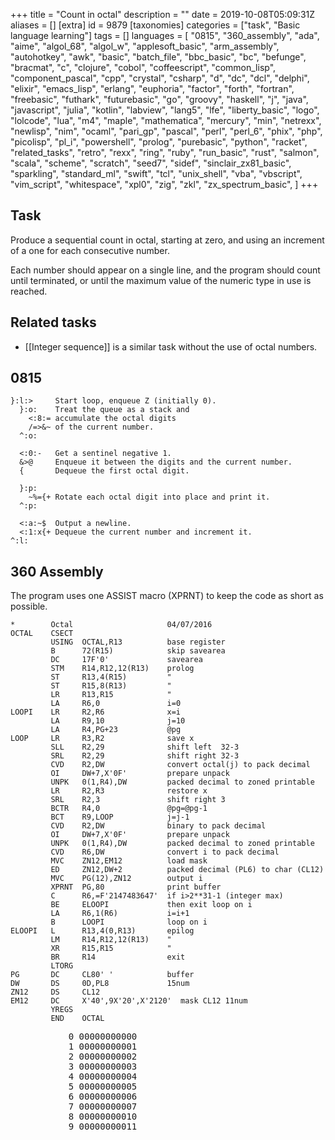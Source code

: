 +++
title = "Count in octal"
description = ""
date = 2019-10-08T05:09:31Z
aliases = []
[extra]
id = 9879
[taxonomies]
categories = ["task", "Basic language learning"]
tags = []
languages = [
  "0815",
  "360_assembly",
  "ada",
  "aime",
  "algol_68",
  "algol_w",
  "applesoft_basic",
  "arm_assembly",
  "autohotkey",
  "awk",
  "basic",
  "batch_file",
  "bbc_basic",
  "bc",
  "befunge",
  "bracmat",
  "c",
  "clojure",
  "cobol",
  "coffeescript",
  "common_lisp",
  "component_pascal",
  "cpp",
  "crystal",
  "csharp",
  "d",
  "dc",
  "dcl",
  "delphi",
  "elixir",
  "emacs_lisp",
  "erlang",
  "euphoria",
  "factor",
  "forth",
  "fortran",
  "freebasic",
  "futhark",
  "futurebasic",
  "go",
  "groovy",
  "haskell",
  "j",
  "java",
  "javascript",
  "julia",
  "kotlin",
  "labview",
  "lang5",
  "lfe",
  "liberty_basic",
  "logo",
  "lolcode",
  "lua",
  "m4",
  "maple",
  "mathematica",
  "mercury",
  "min",
  "netrexx",
  "newlisp",
  "nim",
  "ocaml",
  "pari_gp",
  "pascal",
  "perl",
  "perl_6",
  "phix",
  "php",
  "picolisp",
  "pl_i",
  "powershell",
  "prolog",
  "purebasic",
  "python",
  "racket",
  "related_tasks",
  "retro",
  "rexx",
  "ring",
  "ruby",
  "run_basic",
  "rust",
  "salmon",
  "scala",
  "scheme",
  "scratch",
  "seed7",
  "sidef",
  "sinclair_zx81_basic",
  "sparkling",
  "standard_ml",
  "swift",
  "tcl",
  "unix_shell",
  "vba",
  "vbscript",
  "vim_script",
  "whitespace",
  "xpl0",
  "zig",
  "zkl",
  "zx_spectrum_basic",
]
+++

## Task

Produce a sequential count in octal,   starting at zero,   and using an increment of a one for each consecutive number.

Each number should appear on a single line,   and the program should count until terminated,   or until the maximum value of the numeric type in use is reached.


## Related tasks

*   [[Integer sequence]]   is a similar task without the use of octal numbers.





## 0815


```0815
}:l:>     Start loop, enqueue Z (initially 0).
  }:o:    Treat the queue as a stack and
    <:8:= accumulate the octal digits
    /=>&~ of the current number.
  ^:o:

  <:0:-   Get a sentinel negative 1.
  &>@     Enqueue it between the digits and the current number.
  {       Dequeue the first octal digit.

  }:p:
    ~%={+ Rotate each octal digit into place and print it.
  ^:p:

  <:a:~$  Output a newline.
  <:1:x{+ Dequeue the current number and increment it.
^:l:
```



## 360 Assembly

The program uses one ASSIST macro (XPRNT) to keep the code as short as possible.

```360asm
*        Octal                     04/07/2016
OCTAL    CSECT
         USING  OCTAL,R13          base register
         B      72(R15)            skip savearea
         DC     17F'0'             savearea
         STM    R14,R12,12(R13)    prolog
         ST     R13,4(R15)         "
         ST     R15,8(R13)         "
         LR     R13,R15            "
         LA     R6,0               i=0
LOOPI    LR     R2,R6              x=i
         LA     R9,10              j=10
         LA     R4,PG+23           @pg
LOOP     LR     R3,R2              save x
         SLL    R2,29              shift left  32-3
         SRL    R2,29              shift right 32-3
         CVD    R2,DW              convert octal(j) to pack decimal
         OI     DW+7,X'0F'         prepare unpack
         UNPK   0(1,R4),DW         packed decimal to zoned printable
         LR     R2,R3              restore x
         SRL    R2,3               shift right 3
         BCTR   R4,0               @pg=@pg-1
         BCT    R9,LOOP            j=j-1
         CVD    R2,DW              binary to pack decimal
         OI     DW+7,X'0F'         prepare unpack
         UNPK   0(1,R4),DW         packed decimal to zoned printable
         CVD    R6,DW              convert i to pack decimal
         MVC    ZN12,EM12          load mask
         ED     ZN12,DW+2          packed decimal (PL6) to char (CL12)
         MVC    PG(12),ZN12        output i
         XPRNT  PG,80              print buffer
         C      R6,=F'2147483647'  if i>2**31-1 (integer max)
         BE     ELOOPI             then exit loop on i
         LA     R6,1(R6)           i=i+1
         B      LOOPI              loop on i
ELOOPI   L      R13,4(0,R13)       epilog
         LM     R14,R12,12(R13)    "
         XR     R15,R15            "
         BR     R14                exit
         LTORG
PG       DC     CL80' '            buffer
DW       DS     0D,PL8             15num
ZN12     DS     CL12
EM12     DC     X'40',9X'20',X'2120'  mask CL12 11num
         YREGS
         END    OCTAL
```

<pre style="height:20ex">
           0 00000000000
           1 00000000001
           2 00000000002
           3 00000000003
           4 00000000004
           5 00000000005
           6 00000000006
           7 00000000007
           8 00000000010
           9 00000000011
          10 00000000012
          10 00000000012
          11 00000000013
...
  2147483640 17777777770
  2147483641 17777777771
  2147483642 17777777772
  2147483643 17777777773
  2147483644 17777777774
  2147483645 17777777775
  2147483646 17777777776
  2147483647 17777777777

```



## Ada


```Ada
with Ada.Text_IO;

procedure Octal is
   package IIO is new Ada.Text_IO.Integer_IO(Integer);
begin
   for I in 0 .. Integer'Last loop
      IIO.Put(I, Base => 8);
      Ada.Text_IO.New_Line;
   end loop;
end Octal;
```

First few lines of Output:

```txt
       8#0#
       8#1#
       8#2#
       8#3#
       8#4#
       8#5#
       8#6#
       8#7#
      8#10#
      8#11#
      8#12#
      8#13#
      8#14#
      8#15#
      8#16#
      8#17#
      8#20#
```



## Aime


```aime
integer o;

o = 0;
do {
    o_xinteger(8, o);
    o_byte('\n');
    o += 1;
} while (0 < o);
```



## ALGOL 68

```algol68
#!/usr/local/bin/a68g --script #

INT oct width = (bits width-1) OVER 3 + 1;
main:
(
  FOR i TO 17 # max int # DO
    printf(($"8r"8r n(oct width)dl$, BIN i))
  OD
)
```

Output:

```txt

8r00000000001
8r00000000002
8r00000000003
8r00000000004
8r00000000005
8r00000000006
8r00000000007
8r00000000010
8r00000000011
8r00000000012
8r00000000013
8r00000000014
8r00000000015
8r00000000016
8r00000000017
8r00000000020
8r00000000021

```



## ALGOL W

Algol W has built-in hexadecimal and decimal output, this implements octal output.

```algolw
begin
    string(12) r;
    string(8)  octDigits;
    integer    number;
    octDigits := "01234567";
    number    := -1;
    while number < MAXINTEGER do begin
        integer    v, cPos;
        number := number + 1;
        v      := number;
        % build a string of octal digits in r, representing number %
        % Algol W uses 32 bit integers, so r should be big enough  %
        % the most significant digit is on the right               %
        cPos   := 0;
        while begin
            r( cPos // 1 ) := octDigits( v rem 8 // 1 );
            v :=  v div 8;
            ( v > 0 )
        end do begin
            cPos := cPos + 1
        end while_v_gt_0;
        % show most significant digit on a newline %
        write( r( cPos // 1 ) );
        % continue the line with the remaining digits (if any) %
        for c := cPos - 1 step -1 until 0 do writeon( r( c // 1 ) )
    end while_r_lt_MAXINTEGER
end.
```

```txt

0
1
2
3
4
5
6
7
10
11
12
...

```



## ARM Assembly

```ARM Assembly

/* ARM assembly Raspberry PI  */
/*  program countoctal.s   */

/************************************/
/* Constantes                       */
/************************************/
.equ STDOUT, 1     @ Linux output console
.equ EXIT,   1     @ Linux syscall
.equ WRITE,  4     @ Linux syscall

/*********************************/
/* Initialized data              */
/*********************************/
.data
sMessResult:        .ascii "Count : "
sMessValeur:        .fill 11, 1, ' '            @ size => 11
szCarriageReturn:   .asciz "\n"


/*********************************/
/* UnInitialized data            */
/*********************************/
.bss
/*********************************/
/*  code section                 */
/*********************************/
.text
.global main
main:                                             @ entry of program
    mov r4,#0                                     @ loop indice
1:                                                @ begin loop
    mov r0,r4
    ldr r1,iAdrsMessValeur
    bl conversion8                                @ call conversion octal
    ldr r0,iAdrsMessResult
    bl affichageMess                              @ display message
    add r4,#1
    cmp r4,#64
    ble 1b


100:                                              @ standard end of the program
    mov r0, #0                                    @ return code
    mov r7, #EXIT                                 @ request to exit program
    svc #0                                        @ perform the system call

iAdrsMessValeur:          .int sMessValeur
iAdrszCarriageReturn:     .int szCarriageReturn
iAdrsMessResult:          .int sMessResult

/******************************************************************/
/*     display text with size calculation                         */
/******************************************************************/
/* r0 contains the address of the message */
affichageMess:
    push {r0,r1,r2,r7,lr}                          @ save  registres
    mov r2,#0                                      @ counter length
1:                                                 @ loop length calculation
    ldrb r1,[r0,r2]                                @ read octet start position + index
    cmp r1,#0                                      @ if 0 its over
    addne r2,r2,#1                                 @ else add 1 in the length
    bne 1b                                         @ and loop
                                                   @ so here r2 contains the length of the message
    mov r1,r0                                      @ address message in r1
    mov r0,#STDOUT                                 @ code to write to the standard output Linux
    mov r7, #WRITE                                 @ code call system "write"
    svc #0                                         @ call systeme
    pop {r0,r1,r2,r7,lr}                           @ restaur des  2 registres */
    bx lr                                          @ return
/******************************************************************/
/*     Converting a register to octal                             */
/******************************************************************/
/* r0 contains value and r1 address area   */
/* r0 return size of result (no zero final in area) */
/* area size => 11 bytes          */
.equ LGZONECAL,   10
conversion8:
    push {r1-r4,lr}                                 @ save registers
    mov r3,r1
    mov r2,#LGZONECAL

1:                                                  @ start loop
    mov r1,r0
    lsr r0,#3                                       @ / by 8
    sub r1,r0,lsl #3                                @ compute remainder r1 - (r0 * 8)
    add r1,#48                                      @ digit
    strb r1,[r3,r2]                                 @ store digit on area
    cmp r0,#0                                       @ stop if quotient = 0
    subne r2,#1                                     @ else previous position
    bne 1b                                          @ and loop
                                                    @ and move digit from left of area
    mov r4,#0
2:
    ldrb r1,[r3,r2]
    strb r1,[r3,r4]
    add r2,#1
    add r4,#1
    cmp r2,#LGZONECAL
    ble 2b
                                                      @ and move spaces in end on area
    mov r0,r4                                         @ result length
    mov r1,#' '                                       @ space
3:
    strb r1,[r3,r4]                                   @ store space in area
    add r4,#1                                         @ next position
    cmp r4,#LGZONECAL
    ble 3b                                            @ loop if r4 <= area size

100:
    pop {r1-r4,lr}                                    @ restaur registres
    bx lr                                             @return


```


## AutoHotkey


```AHK
DllCall("AllocConsole")
Octal(int){
	While int
		out := Mod(int, 8) . out, int := int//8
	return out
}
Loop
{
	FileAppend, % Octal(A_Index) "`n", CONOUT$
	Sleep 200
}
```


## AWK

The awk extraction and reporting language uses the underlying C library to provide support for the printf command. This enables us to use that function to output the counter value as octal:


```awk
BEGIN {
  for (l = 0; l <= 2147483647; l++) {
    printf("%o\n", l);
  }
}
```



## BASIC


Some BASICs provide a built-in function to convert a number to octal, typically called <code>OCT$</code>.

```qbasic
DIM n AS LONG
FOR n = 0 TO &h7FFFFFFF
    PRINT OCT$(n)
NEXT
```


However, many do not. For those BASICs, we need to write our own function.

```qbasic
WHILE ("" = INKEY$)
    PRINT Octal$(n)
    n = n + 1
WEND
END
FUNCTION Octal$(what)
    outp$ = ""
    w = what
    WHILE ABS(w) > 0
        o = w AND 7
        w = INT(w / 8)
        outp$ = STR$(o) + outp$
    WEND
    Octal$ = outp$
END FUNCTION
```


See also: [[#BBC BASIC|BBC BASIC]], [[#Liberty BASIC|Liberty BASIC]], [[#PureBasic|PureBasic]], [[#Run BASIC|Run BASIC]]

=
## Applesoft BASIC
=

```ApplesoftBasic
10 N$ = "0"

100 O$ = N$
110 PRINT O$
120 N$ = ""
130 C = 1
140 FOR I = LEN(O$) TO 1 STEP -1
150     N = VAL(MID$(O$, I, 1)) + C
160     C = N >= 8
170     N$ = STR$(N - C * 8) + N$
180 NEXT I
190 IF C THEN N$ = "1" + N$
200 GOTO 100
```


=
## Sinclair ZX81 BASIC
=
The octal number is stored and manipulated as a string, meaning that even with only 1k of RAM the program shouldn't stop until the number gets to a couple of hundred digits long. I have <i>not</i> left it running long enough to find out exactly when it does run out of memory. The <code>SCROLL</code> statement is necessary: the ZX81 halts when the screen is full unless it is positively told to scroll instead.

```basic
 10 LET N$="0"
 20 SCROLL
 30 PRINT N$
 40 LET L=LEN N$
 50 LET N=VAL N$(L)+1
 60 IF N=8 THEN GOTO 90
 70 LET N$(L)=STR$ N
 80 GOTO 20
 90 LET N$(L)="0"
100 IF L=1 THEN GOTO 130
110 LET L=L-1
120 GOTO 50
130 LET N$="1"+N$
140 GOTO 20
```



## Batch File


```dos

@echo off
:: {CTRL + C} to exit the batch file

:: Send incrementing decimal values to the :to_Oct function
set loop=0
:loop1
call:to_Oct %loop%
set /a loop+=1
goto loop1

:: Convert the decimal values parsed [%1] to octal and output them on a new line
:to_Oct
set todivide=%1
set "fulloct="

:loop2
set tomod=%todivide%
set /a appendmod=%tomod% %% 8
set fulloct=%appendmod%%fulloct%
if %todivide% lss 8 (
  echo %fulloct%
  exit /b
)
set /a todivide/=8
goto loop2

```

```txt

0
1
2
3
4
5
6
7
10
...

```



## BBC BASIC

Terminate by pressing ESCape.

```bbcbasic
      N% = 0
      REPEAT
        PRINT FN_tobase(N%, 8, 0)
        N% += 1
      UNTIL FALSE
      END

      REM Convert N% to string in base B% with minimum M% digits:
      DEF FN_tobase(N%, B%, M%)
      LOCAL D%, A$
      REPEAT
        D% = N% MOD B%
        N% DIV= B%
        IF D%<0 D% += B% : N% -= 1
        A$ = CHR$(48 + D% - 7*(D%>9)) + A$
        M% -= 1
      UNTIL (N%=FALSE OR N%=TRUE) AND M%<=0
      =A$

```



## bc


```bc
obase = 8			/* Output base is octal. */
for (num = 0; 1; num++) num	/* Loop forever, printing counter. */
```


The loop never stops at a maximum value, because bc uses [[arbitrary-precision integers (included)|arbitrary-precision integers]].


## Befunge

This is almost identical to the [[Binary digits#Befunge|Binary digits]] sample, except for the change of base and the source coming from a loop rather than a single input.

```befunge
:0\55+\:8%68>*#<+#8\#68#%/#8:_$>:#,_$1+:0`!#@_
```



## Bracmat

Stops when the user presses Ctrl-C or when the stack overflows. The solution is not elegant, and so is octal counting.

```bracmat

  ( oct
  =
    .     !arg:<8
        & (!arg:~<0|ERROR)
      | str$(oct$(div$(!arg.8)) mod$(!arg.8))
  )
& -1:?n
& whl'(1+!n:?n&out$(!n oct$!n));

```


=={{header|Brainfuck}}==


```bf
+[            Start with n=1 to kick off the loop
[>>++++++++<< Set up {n 0 8} for divmod magic
[->+>-        Then
[>+>>]>       do
[+[-<+>]>+>>] the
<<<<<<]       magic
>>>+          Increment n % 8 so that 0s don't break things
>]            Move into n / 8 and divmod that unless it's 0
-<            Set up sentinel ‑1 then move into the first octal digit
[++++++++ ++++++++ ++++++++ Add 47 to get it to ASCII
 ++++++++ ++++++++ +++++++. and print it
[<]<]         Get to a 0; the cell to the left is the next octal digit
>>[<+>-]      Tape is {0 n}; make it {n 0}
>[>+]         Get to the ‑1
<[[-]<]       Zero the tape for the next iteration
++++++++++.   Print a newline
[-]<+]        Zero it then increment n and go again
```



## C


```c
#include <stdio.h>

int main()
{
        unsigned int i = 0;
        do { printf("%o\n", i++); } while(i);
        return 0;
}
```

## C#

```c#
using System;

class Program
{
    static void Main()
    {
        var number = 0;
        do
        {
            Console.WriteLine(Convert.ToString(number, 8));
        } while (++number > 0);
    }
}
```


## C++

This prevents an infinite loop by counting until the counter overflows and produces a 0 again. This could also be done with a for or while loop, but you'd have to print 0 (or the last number) outside the loop.


```cpp
#include <iostream>

int main()
{
  unsigned i = 0;
  do
  {
    std::cout << std::oct << i << std::endl;
    ++i;
  } while(i != 0);
  return 0;
}
```



## Clojure


```clojure
(doseq [i (range)] (println (format "%o" i)))
```



## COBOL

```cobol>       >
SOURCE FREE
IDENTIFICATION DIVISION.
PROGRAM-ID. count-in-octal.

ENVIRONMENT DIVISION.
CONFIGURATION SECTION.
REPOSITORY.
    FUNCTION dec-to-oct
    .
DATA DIVISION.
WORKING-STORAGE SECTION.
01  i                                   PIC 9(18).

PROCEDURE DIVISION.
    PERFORM VARYING i FROM 1 BY 1 UNTIL i = 0
        DISPLAY FUNCTION dec-to-oct(i)
    END-PERFORM
    .
END PROGRAM count-in-octal.


IDENTIFICATION DIVISION.
FUNCTION-ID. dec-to-oct.

DATA DIVISION.
LOCAL-STORAGE SECTION.
01  rem                                 PIC 9.

01  dec                                 PIC 9(18).

LINKAGE SECTION.
01  dec-arg                             PIC 9(18).

01  oct                                 PIC 9(18).

PROCEDURE DIVISION USING dec-arg RETURNING oct.
    MOVE dec-arg TO dec *> Copy is made to avoid modifying reference arg.
    PERFORM WITH TEST AFTER UNTIL dec = 0
        MOVE FUNCTION REM(dec, 8) TO rem
        STRING rem, oct DELIMITED BY SPACES INTO oct
        DIVIDE 8 INTO dec
    END-PERFORM
    .
END FUNCTION dec-to-oct.
```



## CoffeeScript


```coffeescript

n = 0

while true
  console.log n.toString(8)
  n += 1

```



## Common Lisp


```lisp
(loop for i from 0 do (format t "~o~%" i))
```



## Component Pascal

BlackBox Component Builder

```oberon2

MODULE CountOctal;
IMPORT StdLog,Strings;

PROCEDURE Do*;
VAR
	i: INTEGER;
	resp: ARRAY 32 OF CHAR;
BEGIN
	FOR i := 0 TO 1000 DO
		Strings.IntToStringForm(i,8,12,' ',TRUE,resp);
		StdLog.String(resp);StdLog.Ln
	END
END Do;
END CountOctal.


```

Execute: ^Q CountOctal.Do<br/>
Output:

```txt

         0%8
         1%8
         2%8
         3%8
         4%8
         5%8
         6%8
         7%8
        10%8
        11%8
        12%8
        13%8
        14%8
        15%8
        16%8
        17%8
        20%8
        21%8
        22%8

```



## Crystal


```ruby
# version 0.21.1
# using unsigned 8 bit integer, range 0 to 255

(0_u8..255_u8).each { |i| puts i.to_s(8) }
```


```txt

0
1
2
3
4
5
6
7
10
11
12
...
374
375
376
377

```



## D


```d
void main() {
    import std.stdio;

    ubyte i;
    do writefln("%o", i++);
    while(i);
}
```



## Dc


###  Named Macro

A simple infinite loop and octal output will do.

```Dc
8o0[p1+lpx]dspx
```



###  Anonymous Macro

Needs <code>r</code> (swap TOS and NOS):

```Dc
8 o 0 [ r p 1 + r dx ] dx
```

Pushing/poping TOS to a named stack can be used instead of swaping:

```Dc
8 o 0 [ S@ p 1 + L@ dx ] dx
```



## DCL


```DCL
$ i = 0
$ loop:
$  write sys$output f$fao( "!OL", i )
$  i = i + 1
$  goto loop
```

```txt
00000000000
00000000001
00000000002
...
17777777777
20000000000
20000000001
...
37777777777
00000000000
00000000001
...
```



## Delphi


```Delphi
program CountingInOctal;

{$APPTYPE CONSOLE}

uses SysUtils;

function DecToOct(aValue: Integer): string;
var
  lRemainder: Integer;
begin
  Result := '';
  repeat
    lRemainder := aValue mod 8;
    Result := IntToStr(lRemainder) + Result;
    aValue := aValue div 8;
  until aValue = 0;
end;

var
  i: Integer;
begin
  for i := 0 to 20 do
    WriteLn(DecToOct(i));
end.
```



## Elixir


```elixir
Stream.iterate(0,&(&1+1)) |> Enum.each(&IO.puts Integer.to_string(&1,8))
```

or

```elixir
Stream.unfold(0, fn n ->
  IO.puts Integer.to_string(n,8)
  {n,n+1}
end) |> Stream.run
```

or

```elixir
f = fn ff,i -> :io.fwrite "~.8b~n", [i]; ff.(ff, i+1) end
f.(f, 0)
```



## Emacs Lisp

Displays in the message area interactively, or to standard output under <code>-batch</code>.


```lisp
(dotimes (i most-positive-fixnum) ;; starting from 0
  (message "%o" i))
```



## Erlang

The fun is copied from [[Integer sequence#Erlang]]. I changed the display format.

```Erlang

F = fun(FF, I) -> io:fwrite("~.8B~n", [I]), FF(FF, I + 1) end.

```

Use like this:

```txt

F( F, 0 ).

```



## Euphoria


```euphoria
integer i
i = 0
while 1 do
    printf(1,"%o\n",i)
    i += 1
end while
```


Output:

```txt
...
6326
6327
6330
6331
6332
6333
6334
6335
6336
6337

```


=={{header|F Sharp|F#}}==

```fsharp
let rec countInOctal num : unit =
  printfn "%o" num
  countInOctal (num + 1)

countInOctal 1
```



## Factor


```factor
USING: kernel math prettyprint ;
0 [ dup .o 1 + t ] loop
```



## Forth

Using INTS from [[Integer sequence#Forth]]

```forth
: octal ( -- )  8 base ! ;  \ where unavailable

octal ints
```



## Fortran

```fortran
program Octal
  implicit none

  integer, parameter :: i64 = selected_int_kind(18)
  integer(i64) :: n = 0

! Will stop when n overflows from
! 9223372036854775807 to -92233720368547758078 (1000000000000000000000 octal)
  do while(n >= 0)
    write(*, "(o0)") n
    n = n + 1
  end do
end program
```



## FreeBASIC


```freebasic
' FB 1.05.0 Win64

Dim ub As UByte = 0 ' only has a range of 0 to 255
Do
   Print Oct(ub, 3)
   ub += 1
Loop Until ub = 0 ' wraps around to 0 when reaches 256
Print
Print "Press any key to quit"
Sleep
```



## Futhark


Futhark cannot print.  Instead we produce an array of integers that
look like octal numbers when printed in decimal.


```Futhark

fun octal(x: int): int =
  loop ((out,mult,x) = (0,1,x)) = while x > 0 do
    let digit = x % 8
    let out = out + digit * mult
    in (out, mult * 10, x / 8)
  in out

fun main(n: int): [n]int =
  map octal (iota n)

```



## FutureBasic


```futurebasic

include "ConsoleWindow
defstr word

dim as short i

for i = &o000000 to &o000031      // 0 to 25 in decimal
   print oct$(i); " in octal ="; i
next

```


Output:

```txt

000000 in octal = 0
000001 in octal = 1
000002 in octal = 2
000003 in octal = 3
000004 in octal = 4
000005 in octal = 5
000006 in octal = 6
000007 in octal = 7
000010 in octal = 8
000011 in octal = 9
000012 in octal = 10
000013 in octal = 11
000014 in octal = 12
000015 in octal = 13
000016 in octal = 14
000017 in octal = 15
000020 in octal = 16
000021 in octal = 17
000022 in octal = 18
000023 in octal = 19
000024 in octal = 20
000025 in octal = 21
000026 in octal = 22
000027 in octal = 23
000030 in octal = 24
000031 in octal = 25

```



## Go


```go
package main

import (
    "fmt"
    "math"
)

func main() {
    for i := int8(0); ; i++ {
        fmt.Printf("%o\n", i)
        if i == math.MaxInt8 {
            break
        }
    }
}
```

Output:

```txt

0
1
2
3
4
5
6
7
10
11
12
...
175
176
177

```

Note that to use a different integer type, code must be changed in two places.  Go has no way to query a type for its maximum value.  Example:

```go
func main() {
    for i := uint16(0); ; i++ {  // type specified here
        fmt.Printf("%o\n", i)
        if i == math.MaxUint16 { // maximum value for type specified here
            break
        }
    }
}
```

Output:

```txt

...
177775
177776
177777

```

Note also that if floating point types are used for the counter, loss of precision will prevent the program from from ever reaching the maximum value.  If you stretch interpretation of the task wording "maximum value" to mean "maximum value of contiguous integers" then the following will work:

```go
import "fmt"

func main() {
    for i := 0.; ; {
        fmt.Printf("%o\n", int64(i))
        /* uncomment to produce example output
        if i == 3 {
            i = float64(1<<53 - 4) // skip to near the end
            fmt.Println("...")
        } */
        next := i + 1
        if next == i {
            break
        }
        i = next
    }
}
```

Output, with skip uncommented:

```txt

0
1
2
3
...
377777777777777775
377777777777777776
377777777777777777
400000000000000000

```

Big integers have no maximum value, but the Go runtime will panic when memory allocation fails.  The deferred recover here allows the program to terminate silently should the program run until this happens.

```go
import (
    "big"
    "fmt"
)

func main() {
    defer func() {
        recover()
    }()
    one := big.NewInt(1)
    for i := big.NewInt(0); ; i.Add(i, one) {
        fmt.Printf("%o\n", i)
    }
}
```

Output:

```txt

0
1
2
3
4
5
6
7
10
11
12
13
14
...

```



## Groovy

Size-limited solution:

```groovy
println 'decimal  octal'
for (def i = 0; i <= Integer.MAX_VALUE; i++) {
    printf ('%7d  %#5o\n', i, i)
}
```


Unbounded solution:

```groovy
println 'decimal  octal'
for (def i = 0g; true; i += 1g) {
    printf ('%7d  %#5o\n', i, i)
}
```


Output:

```txt
decimal  octal
      0     00
      1     01
      2     02
      3     03
      4     04
      5     05
      6     06
      7     07
      8    010
      9    011
     10    012
     11    013
     12    014
     13    015
     14    016
     15    017
     16    020
     17    021
...
```



## Haskell


```haskell
import Numeric

main = mapM_ (putStrLn . flip showOct "") [1..]
```


=={{header|Icon}} and {{header|Unicon}}==

```unicon
link convert   # To get exbase10 method

procedure main()
    limit := 8r37777777777
    every write(exbase10(seq(0)\limit, 8))
end
```



## J

'''Solution:'''

```J
   disp=.([smoutput) ' '(-.~":)8&#.inv
   (1+disp)^:_]0x
```


The full result is not displayable, by design.  This could be considered a bug, but is an essential part of this task.  Here's how it starts:


```j
   (1+disp)^:_]0x
0
1
2
3
4
5
6
7
10
11
...
```


The important part of this code is 8&#.inv which converts numbers from internal representation to a sequence of base 8 digits. (We then convert this sequence to characters and remove the delimiting spaces - this gives us the octal values we want to display.)

So then we define disp as a word which displays its argument in octal and returns its argument as its result (unchanged).

Finally, the <code>^:_</code> clause tells J to repeat this function forever, with <code>(1+disp)</code>adding 1 to the result each time it is displayed (or at least tha clause tells J to keep repeating that operation until it gives the same value back twice in a row - which won't happen - or to stop when the machine stops - like if the power is turned off - or if J is shut down - or...).

We use arbitrary precision numbers, not because there's any likelihood that fixed width numbers would ever overflow, but just to emphasize that this thing is going to have to be shut down by some mechanism outside the program.


## Java


```java
public class Count{
    public static void main(String[] args){
        for(int i = 0;i >= 0;i++){
            System.out.println(Integer.toOctalString(i)); //optionally use "Integer.toString(i, 8)"
        }
    }
}
```



## JavaScript


```javascript
for (var n = 0; n < 1e14; n++) { // arbitrary limit that's not too big
    document.writeln(n.toString(8)); // not sure what's the best way to output it in JavaScript
}
```



## Julia


```Julia

for i in one(Int64):typemax(Int64)
    print(oct(i), " ")
    sleep(0.1)
end

```

I slowed the loop down with a <code>sleep</code> to make it possible to see the result without being swamped.

```txt

1 2 3 4 5 6 7 10 11 12 13 14 15 16 17 20 21 22 23 24 25 26 27 30 31 32 33 34 35 36 ^C

```



## Kotlin


```scala
//  version 1.1

//  counts up to 177 octal i.e. 127 decimal
fun main(args: Array<String>) {
    (0..Byte.MAX_VALUE).forEach { println("%03o".format(it)) }
}
```


First ten lines:

```txt

000
001
002
003
004
005
006
007
010
011

```



## LabVIEW

LabVIEW contains a Number to Octal String function. The following image shows the front panel and block diagram.<br/>
[[file:Count_in_octal.png]]


## Lang5


```lang5
'%4o '__number_format set
0 do dup 1 compress . "\n" . 1 + loop
```



## LFE


```lisp
(: lists foreach
  (lambda (x)
    (: io format '"~p~n" (list (: erlang integer_to_list x 8))))
  (: lists seq 0 2000))

```



## Liberty BASIC

Terminate these ( essentially, practically) infinite loops by hitting <CTRL<BRK>

```lb

    'the method used here uses the base-conversion from RC Non-decimal radices/Convert
    'to terminate hit <CTRL<BRK>

    global      alphanum$
    alphanum$   ="01234567"

    i =0

    while 1
        print toBase$( 8, i)
        i =i +1
    wend

    end

    function toBase$( base, number) '   Convert decimal variable to number string.
        maxIntegerBitSize   =len( str$( number))
        toBase$             =""
        for i =10 to 1 step -1
            remainder   =number mod base
            toBase$     =mid$( alphanum$, remainder +1, 1) +toBase$
            number      =int( number /base)
            if number <1 then exit for
        next i
        toBase$ =right$( "             " +toBase$, 10)
    end function

```

As suggested in LOGO, it is easy to work on a string representation too.

```lb

 op$ = "00000000000000000000"
L   =len( op$)

while 1
    started =0

    for i =1 to L
        m$ =mid$( op$, i, 1)
        if started =0 and m$ ="0" then print " "; else print m$;: started =1
    next i
    print

    for i =L to 1 step -1
        p$ =mid$( op$, i, 1)
        if p$ =" " then v =0 else v =val( p$)
        incDigit  = v +carry
        if i =L then incDigit =incDigit +1
        if incDigit >=8 then
            replDigit =incDigit -8
            carry     =1
        else
            replDigit =incDigit
            carry     =0
        end if
        op$ =left$( op$, i -1) +chr$( 48 +replDigit) +right$( op$, L -i)
    next i

wend

end

```

Or use a recursive listing of permutations with the exception that the first digit is not 0 (unless listing single-digit numbers). For each digit-place, list numbers with 0-7 in the next digit-place.

```lb

 i = 0
while 1
    call CountOctal 0, i, i > 0
    i = i + 1
wend

sub CountOctal value, depth, startValue
    value = value * 10
    for i = startValue to 7
        if depth > 0 then
            call CountOctal value + i, depth - 1, 0
        else
            print value + i
        end if
    next i
end sub

```



## Logo

No built-in octal-formatting, so it's probably more efficient to just manually increment a string than to increment a number and then convert the whole thing to octal every time we print.  This also lets us keep counting as long as we have room for the string.


```logo
to increment_octal :n
  ifelse [empty? :n] [
    output 1
  ] [
    local "last
    make "last last :n
    local "butlast
    make "butlast butlast :n
    make "last sum :last 1
    ifelse [:last < 8] [
      output word :butlast :last
    ] [
      output word (increment_octal :butlast) 0
    ]
  ]
end

make "oct 0
while ["true] [
  print :oct
  make "oct increment_octal :oct
]
```



## LOLCODE

LOLCODE has no conception of octal numbers, but we can use string concatenation (<tt>SMOOSH</tt>) and basic arithmetic to accomplish the task.

```LOLCODE
HAI 1.3

HOW IZ I octal YR num
    I HAS A digit, I HAS A oct ITZ ""
    IM IN YR octalizer
        digit R MOD OF num AN 8
        oct R SMOOSH digit oct MKAY
        num R QUOSHUNT OF num AN 8
        NOT num, O RLY?
            YA RLY, FOUND YR oct
        OIC
    IM OUTTA YR octalizer
IF U SAY SO

IM IN YR printer UPPIN YR num
    VISIBLE I IZ octal YR num MKAY
IM OUTTA YR printer

KTHXBYE
```



## Lua



```lua
for l=1,2147483647 do
  print(string.format("%o",l))
end
```



## M4



```M4
define(`forever',
   `ifelse($#,0,``$0'',
   `pushdef(`$1',$2)$4`'popdef(`$1')$0(`$1',eval($2+$3),$3,`$4')')')dnl
forever(`y',0,1, `eval(y,8)
')
```



## Maple


```Maple

octcount := proc (n)
 seq(printf("%a \n", convert(i, octal)), i = 1 .. n);
 end proc;

```



## Mathematica



```Mathematica
x=0;
While[True,Print[BaseForm[x,8];x++]
```


=={{header|MATLAB}} / {{header|Octave}}==

```Matlab
    n = 0;
    while (1)
        dec2base(n,8)
        n = n+1;
    end;
```

Or use printf:

```Matlab
    n = 0;
    while (1)
        printf('%o\n',n);
        n = n+1;
    end;
```


If a predefined sequence should be displayed, one can use

```Matlab
    seq = 1:100;
    dec2base(seq,8)
```

or

```Matlab
    printf('%o\n',seq);
```



## Mercury

<lang>
:- module count_in_octal.
:- interface.
:- import_module io.

:- pred main(io::di, io::uo) is det.

:- implementation.
:- import_module int, list, string.

main(!IO) :-
    count_in_octal(0, !IO).

:- pred count_in_octal(int::in, io::di, io::uo) is det.

count_in_octal(N, !IO) :-
    io.format("%o\n", [i(N)], !IO),
    count_in_octal(N + 1, !IO).

```



## min

min has no support for octal or base conversion (it is a minimalistic language, after all) so we need to do that ourselves.

```min
(
  (dup 0 ==) (pop () 0 shorten)
  (((8 mod) (8 div)) cleave) 'cons linrec
  reverse 'print! foreach newline
) :octal

0 (dup octal succ)
9.223e18 int times ; close to max int value
```


=={{header|MK-61/52}}==
<lang>ИП0	П1	1	0	/	[x]	П1	Вx	{x}	1
0	*	7	-	x=0	21	ИП1	x#0	28	БП
02	ИП0	1	+	П0	С/П	БП	00	ИП0	lg
[x]	1	+	10^x	П0	С/П	БП	00
```


=={{header|Modula-2}}==

```modula2
MODULE octal;

IMPORT  InOut;

VAR     num             : CARDINAL;

BEGIN
  num := 0;
  REPEAT
    InOut.WriteOct (num, 12);           InOut.WriteLn;
    INC (num)
  UNTIL num = 0
END octal.
```



## NetRexx


```NetRexx
/* NetRexx */
options replace format comments java crossref symbols binary

import java.math.BigInteger

-- allow an option to change the output radix.
parse arg radix .
if radix.length() == 0 then radix = 8
k_ = BigInteger
k_ = BigInteger.ZERO

loop forever
  say k_.toString(int radix)
  k_ = k_.add(BigInteger.ONE)
  end

```



## NewLISP


```NewLISP
; file:   ocount.lsp
; url:    http://rosettacode.org/wiki/Count_in_octal
; author: oofoe 2012-01-29

; Although NewLISP itself uses a 64-bit integer representation, the
; format function relies on underlying C library's printf function,
; which can only handle a 32-bit octal number on this implementation.

(for (i 0 (pow 2 32)) (println (format "%o" i)))

(exit)
```


Sample output:


```txt
0
1
2
3
4
5
6
7
10
11
12
...

```



## Nim


```nim
import strutils
for i in 0 ..< int.high:
  echo toOct(i, 16)
```


=={{header|Oberon-2}}==
```oberon2

MODULE CountInOctal;
IMPORT
  NPCT:Tools,
  Out := NPCT:Console;
VAR
  i: INTEGER;

BEGIN
  FOR i := 0 TO MAX(INTEGER) DO;
    Out.String(Tools.IntToOct(i));Out.Ln
  END
END CountInOctal.

```

```txt

00000000000
00000000001
00000000002
00000000003
00000000004
00000000005
00000000006
00000000007
00000000010
00000000011
00000000012
00000000013
00000000014
00000000015
00000000016
00000000017
00000000020
00000000021
...
00000077757
00000077760
00000077761
00000077762
00000077763
00000077764
00000077765
00000077766
00000077767
00000077770
00000077771
00000077772
00000077773
00000077774
00000077775
00000077776
00000077777


```



## OCaml



```ocaml
let () =
  for i = 0 to max_int do
    Printf.printf "%o\n" i
  done
```


```txt

0
1
2
3
4
5
6
7
10
11
12
...
7777777775
7777777776
7777777777

```



## PARI/GP

Both versions will count essentially forever; the universe will succumb to [[wp:Proton decay|proton decay]] long before the counter rolls over even in the 32-bit version.

Manual:

```parigp
oct(n)=n=binary(n);if(#n%3,n=concat([[0,0],[0]][#n%3],n));forstep(i=1,#n,3,print1(4*n[i]+2*n[i+1]+n[i+2]));print;
n=0;while(1,oct(n);n++)
```


Automatic:
```parigp
n=0;while(1,printf("%o\n",n);n++)
```



## Pascal

See [[Count_in_octal#Delphi | Delphi]] or {{works with|Free Pascal}}
old string incrementer for Turbo Pascal transformed, same as in http://rosettacode.org/wiki/Count_in_octal#Logo, about 100x times faster than Dephi-Version, with the abilty to used preformated strings leading zeroes.
Added a Bit fiddling Version IntToOctString, nearly as fast.

```pascal
program StrAdd;
{$Mode Delphi}
{$Optimization ON}
uses
  sysutils;//IntToStr

const
  maxCntOct = (SizeOf(NativeUint)*8+(3-1)) DIV 3;

procedure IntToOctString(i: NativeUint;var res:Ansistring);
var
  p : array[0..maxCntOct] of byte;
  c,cnt: LongInt;
begin
  cnt := maxCntOct;
  repeat
    c := i AND 7;
    p[cnt] := (c+Ord('0'));
    dec(cnt);
    i := i shr 3;
  until (i = 0);
  i := cnt+1;
  cnt := maxCntOct-cnt;
  //most time consuming with Ansistring
  //call fpc_ansistr_unique
  setlength(res,cnt);
  move(p[i],res[1],cnt);
end;

procedure IncStr(var s:String;base:NativeInt);
var
  le,c,dg:nativeInt;
begin
  le := length(s);
  IF le = 0 then
  Begin
    s := '1';
    EXIT;
  end;

  repeat
    dg := ord(s[le])-ord('0') +1;
    c  := ord(dg>=base);
    dg := dg-(base AND (-c));
    s[le] := chr(dg+ord('0'));
    dec(le);
  until (c = 0) or (le<=0);

  if (c = 1) then
  begin
    le := length(s);
    setlength(s,le+1);
    move(s[1],s[2],le);
    s[1] := '1';
  end;
end;

const
  MAX = 8*8*8*8*8*8*8*8*8;//8^9
var
  sOct,
  s  : AnsiString;
  i : nativeInt;
  T1,T0: TDateTime;
Begin
  sOct := '';
  For i := 1 to 16 do
  Begin
    IncStr(sOct,8);
    writeln(i:10,sOct:10);
  end;
  writeln;

  For i := 1 to 16 do
  Begin
    IntToOctString(i,s);
    writeln(i:10,s:10);
  end;

  sOct := '';
  T0 := time;
  For i := 1 to MAX do
    IncStr(sOct,8);
  T0 := (time-T0)*86400;
  writeln(sOct);

  T1 := time;
  For i := 1 to MAX do
    IntToOctString(i,s);
  T1 := (time-T1)*86400;
  writeln(s);
  writeln;
  writeln(MAX);
  writeln('IncStr         ',T0:8:3);
  writeln('IntToOctString ',T1:8:3);
end.

```

```txt
         1         1
         2         2
         3         3
         4         4
         5         5
         6         6
         7         7
         8        10
         9        11
        10        12
        11        13
        12        14
        13        15
        14        16
        15        17
        16        20

         1         1
         2         2
         3         3
         4         4
         5         5
         6         6
         7         7
         8        10
         9        11
        10        12
        11        13
        12        14
        13        15
        14        16
        15        17
        16        20

1000000000
1000000000

134217728
IncStr            0.944 secs
IntToOctString    2.218 secs
```



## Perl

Since task says "system register", I take it to mean "no larger than machine native integer limit":

```perl
use POSIX;
printf "%o\n", $_ for (0 .. POSIX::UINT_MAX);
```

Otherwise:

```perl
use bigint;
my $i = 0;
printf "%o\n", $i++ while 1
```



## Perl 6


```perl6
say .base(8) for ^Inf;
```

```txt
0
```

Here we arbitrarily show as many lines of output as there are lines in the program. <tt>:-)</tt>


## Phix


```Phix
integer i = 0
constant ESC = #1B
while not find(get_key(),{ESC,'q','Q'}) do
    printf(1,"%o\n",i)
    i += 1
end while

```



## PHP


```php
<?php
for ($n = 0; is_int($n); $n++) {
  echo decoct($n), "\n";
}
?>
```



## PicoLisp


```PicoLisp
(for (N 0  T  (inc N))
   (prinl (oct N)) )
```



## PL/I

Version 1:

```pli
/* Do the actual counting in octal. */
count: procedure options (main);
   declare v(5) fixed(1) static initial ((5)0);
   declare (i, k) fixed;

   do k = 1 to 999;
      call inc;
      put skip edit ( (v(i) do i = 1 to 5) ) (f(1));
   end;

inc: proc;
   declare (carry, i) fixed binary;

   carry = 1;
   do i = 5 to 1 by -1;
      v(i) = v(i) + carry;
      if v(i) > 7 then
         do; v(i) = v(i) - 8; if i = 1 then stop; carry = 1; end;
      else
         carry = 0;
   end;
end inc;

end count;
```

Version 2:

```pli
count: procedure options (main); /* 12 Jan. 2014 */
   declare (i, j) fixed binary;

   do i = 0 upthru 2147483647;
      do j = 30 to 0 by -3;
         put edit (iand(isrl(i, j), 7) ) (f(1));
      end;
      put skip;
   end;

end count;
```


```txt
(End of) Output of version 1
00000001173
00000001174
00000001175
00000001176
00000001177
00000001200
00000001201
00000001202
00000001203
00000001204
00000001205
00000001206
00000001207
00000001210
00000001211
00000001212
00000001213
00000001214
00000001215
00000001216

```



## PowerShell


```PowerShell
[int64]$i = 0
While ( $True )
    {
    [Convert]::ToString( ++$i, 8 )
    }
```




## Prolog

Rather than just printing out a list of octal numbers, this code will generate a sequence.
octal/1 can also be used to tell if a number is a valid octal number or not.
octalize will keep producing and printing octal number, there is no limit.


```Prolog
o(O) :- member(O, [0,1,2,3,4,5,6,7]).

octal([O]) :- o(O).
octal([A|B]) :-
	octal(O),
	o(T),
	append(O, [T], [A|B]),
	dif(A, 0).

octalize :-
	forall(
		octal(X),
		(maplist(write, X), nl)
	).
```



## PureBasic


```PureBasic
Procedure.s octal(n.q)
  Static Dim digits(20)
  Protected i, j, result.s
  For i = 0 To 20
    digits(i) = n % 8
    n / 8
    If n < 1
      For j = i To 0 Step -1
        result + Str(digits(j))
      Next
      Break
    EndIf
  Next

  ProcedureReturn result
EndProcedure

Define n.q
If OpenConsole()
  While n >= 0
    PrintN(octal(n))
    n + 1
  Wend

  Print(#CRLF$ + #CRLF$ + "Press ENTER to exit"): Input()
  CloseConsole()
EndIf

```

Sample output:

```txt
0
1
2
3
4
5
6
7
10
11
12
...
777777777777777777767
777777777777777777770
777777777777777777771
777777777777777777772
777777777777777777773
777777777777777777774
777777777777777777775
777777777777777777776
777777777777777777777
```



## Python


```Python
import sys
for n in xrange(sys.maxint):
    print oct(n)
```



## Racket


```racket

#lang racket
(for ([i (in-naturals)])
  (displayln (number->string i 8)))

```

(Racket has bignums, so this loop will never end.)


## Retro

Integers in Retro are signed.


```Retro
octal
17777777777 [ putn cr ] iter
```



## REXX

If this REXX program wouldn't be stopped, it would count ''forever''.

```rexx
/*REXX program counts in octal until the number exceeds #pgm statements.*/
/*┌────────────────────────────────────────────────────────────────────┐
  │ Count all the protons  (and electrons!)  in the universe.          │
  │                                                                    │
  │ According to Sir Arthur Eddington in 1938 at his Tamer Lecture at  │
  │ Trinity College (Cambridge), he postulated that there are exactly  │
  │                                                                    │
  │                              136 ∙ 2^256                           │
  │                                                                    │
  │ protons in the universe,  and the same number of electrons,  which │
  │ is equal to around  1.57477e+79.                                   │
  │                                                                    │
  │ [Although, a modern estimate is around  10^80.]                    │
  └────────────────────────────────────────────────────────────────────┘*/
numeric digits 100000                  /*handle almost all big numbers. */
numIn=right('number in', 20)           /*used for indentation of output.*/
w=length(sourceline())                 /*used for formatting width of #s*/

  do #=0  to 136 * (2**256)            /*Sir Eddington, here we come !  */
  !=x2b( d2x(#) )
  _=right(!,  3 * (length(_) % 3 + 1),  0)
  o=
                do k=1  to length(_)  by 3
                o=o'0'substr(_,k,3)
                end   /*k*/

  say numIn 'base ten = ' right(#,w) numIn  "octal = " right(b2x(o)+0,w+w)
  if #>sourceline()  then leave        /*stop if #protons>pgm statements*/
  end   /*#*/
                                       /*stick a fork in it, we're done.*/
```

'''output'''
<pre style="height:30ex">
           number in base ten =   0            number in octal =     0
           number in base ten =   1            number in octal =     1
           number in base ten =   2            number in octal =     2
           number in base ten =   3            number in octal =     3
           number in base ten =   4            number in octal =     4
           number in base ten =   5            number in octal =     5
           number in base ten =   6            number in octal =     6
           number in base ten =   7            number in octal =     7
           number in base ten =   8            number in octal =    10
           number in base ten =   9            number in octal =    11
           number in base ten =  10            number in octal =    12
           number in base ten =  11            number in octal =    13
           number in base ten =  12            number in octal =    14
           number in base ten =  13            number in octal =    15
           number in base ten =  14            number in octal =    16
           number in base ten =  15            number in octal =    17
           number in base ten =  16            number in octal =    20
           number in base ten =  17            number in octal =    21
           number in base ten =  18            number in octal =    22
           number in base ten =  19            number in octal =    23
           number in base ten =  20            number in octal =    24
           number in base ten =  21            number in octal =    25
           number in base ten =  22            number in octal =    26
           number in base ten =  23            number in octal =    27
           number in base ten =  24            number in octal =    30
           number in base ten =  25            number in octal =    31
           number in base ten =  26            number in octal =    32
           number in base ten =  27            number in octal =    33
           number in base ten =  28            number in octal =    34
           number in base ten =  29            number in octal =    35
           number in base ten =  30            number in octal =    36
           number in base ten =  31            number in octal =    37

```



## Ring


```ring

size = 30
for n = 1 to size
    see octal(n) + nl
next

func octal m
     output = ""
     w = m
     while fabs(w) > 0
           oct = w & 7
           w = floor(w / 8)
           output = string(oct) + output
     end
     return output

```



## Ruby

From the [http://www.ruby-doc.org/core/Fixnum.html documentation]: "A Fixnum holds Integer values that can be represented in a native machine word (minus 1 bit). If any operation on a Fixnum exceeds this range, the value is automatically converted to a Bignum."


```ruby
n = 0
loop do
  puts "%o" % n
  n += 1
end

# or
for n in 0..Float::INFINITY
  puts n.to_s(8)
end

# or
0.upto(1/0.0) do |n|
  printf "%o\n", n
end

# version 2.1 later
0.step do |n|
  puts format("%o", n)
end
```



## Run BASIC


```runbasic
input "Begin number:";b
input "  End number:";e

for i = b to e
  print i;" ";toBase$(8,i)
next i
end

function toBase$(base,base10)
for i = 10 to 1 step -1
  toBase$   = str$(base10 mod base) +toBase$
  base10    = int(base10 / base)
  if base10 < 1 then exit for
next i
end function
```



## Rust


```rust
fn main() {
    for i in 0..std::usize::MAX {
        println!("{:o}", i);
    }
}
```



## Salmon


Salmon has built-in unlimited-precision integer arithmetic, so these examples will all continue printing octal values indefinitely, limited only by the amount of memory available (it requires O(log(n)) bits to store an integer n, so if your computer has 1 GB of memory, it will count to a number with on the order of <math>2^{80}</math> octal digits).


```Salmon
iterate (i; [0...+oo])
    printf("%o%\n", i);;
```


or


```Salmon
for (i; 0; true)
    printf("%o%\n", i);;
```


or


```Salmon
variable i := 0;
while (true)
  {
    printf("%o%\n", i);
    ++i;
  };
```



## Scala


```scala
Stream from 0 foreach (i => println(i.toOctalString))
```



## Scheme


```scheme
(do ((i 0 (+ i 1))) (#f) (display (number->string i 8)) (newline))
```



## Scratch

[[File:ScratchCountInOctal.png]]


## Seed7

This example uses the [http://seed7.sourceforge.net/libraries/integer.htm#%28in_integer%29radix%28in_integer%29 radix] operator to write a number in octal.


```seed7
$ include "seed7_05.s7i";

const proc: main is func
  local
    var integer: i is 0;
  begin
    repeat
      writeln(i radix 8);
      incr(i);
    until FALSE;
  end func;
```



## Sidef


```ruby
var i = 0;
loop { say i++.as_oct }
```



## Sparkling


```sparkling
for (var i = 0; true; i++) {
    printf("%o\n", i);
}
```



## Standard ML


```sml
local
  fun count n = (print (Int.fmt StringCvt.OCT n ^ "\n"); count (n+1))
in
  val _ = count 0
end
```



## Swift


```swift
import Foundation

func octalSuccessor(value: String) -> String {
   if value.isEmpty {
        return "1"
   } else {
     let i = value.startIndex, j = value.endIndex.predecessor()
     switch (value[j]) {
       case "0": return value[i..<j] + "1"
       case "1": return value[i..<j] + "2"
       case "2": return value[i..<j] + "3"
       case "3": return value[i..<j] + "4"
       case "4": return value[i..<j] + "5"
       case "5": return value[i..<j] + "6"
       case "6": return value[i..<j] + "7"
       case "7": return octalSuccessor(value[i..<j]) + "0"
       default:
         NSException(name:"InvalidDigit", reason: "InvalidOctalDigit", userInfo: nil).raise();
         return ""
     }
  }
}

var n = "0"
while strtoul(n, nil, 8) < UInt.max {
  println(n)
  n = octalSuccessor(n)
}
```


The first few lines. anyway:

```txt
0
1
2
3
4
5
6
7
10
11
12
13
14
15
16
17
20
21
22
23
```



## Tcl


```tcl
package require Tcl 8.5;   # arbitrary precision integers; we can count until we run out of memory!
while 1 {
    puts [format "%llo" [incr counter]]
}
```



## UNIX Shell

We use the bc calculator to increment our octal counter:


```sh
#!/bin/sh
num=0
while true; do
  echo $num
  num=`echo "obase=8;ibase=8;$num+1"|bc`
done
```



### Using printf

Increment a decimal counter and use <code>printf(1)</code> to print it in octal. Our loop stops when the counter overflows to negative.


```sh
#!/bin/sh
num=0
while test 0 -le $num; do
  printf '%o\n' $num
  num=`expr $num + 1`
done
```


Various recent shells have a bultin <code>$(( ... ))</code> for arithmetic rather than running <code>expr</code>, in which case

```sh
num=0
while test 0 -le $num; do
  printf '%o\n' $num
  num=$((num + 1))
done
```



## VBA


With i defined as an Integer, the loop will count to 77777 (32767 decimal). Error handling added to terminate nicely on integer overflow.


```VBA

Sub CountOctal()
Dim i As Integer
i = 0
On Error GoTo OctEnd
Do
    Debug.Print Oct(i)
    i = i + 1
Loop
OctEnd:
Debug.Print "Integer overflow - count terminated"
End Sub

```



## VBScript


```vb

For i = 0 To 20
	WScript.StdOut.WriteLine Oct(i)
Next

```



## Vim Script


```vim
let counter = 0
while counter >= 0
    echon printf("%o\n", counter)
    let counter += 1
endwhile
```



## Whitespace


This program prints octal numbers until the internal representation of the current integer overflows to -1; it will never do so on some interpreters.


```Whitespace








































```


It was generated from the following pseudo-Assembly.


```asm
push 0
; Increment indefinitely.
0:
    push -1 ; Sentinel value so the printer knows when to stop.
    copy 1
    call 1
    push 10
    ochr
    push 1
    add
    jump 0
; Get the octal digits on the stack in reverse order.
1:
    dup
    push 8
    mod
    swap
    push 8
    div
    push 0
    copy 1
    sub
    jn 1
    pop
; Print them.
2:
    dup
    jn 3 ; Stop at the sentinel.
    onum
    jump 2
3:
    pop
    ret
```



## XPL0

XPL0 doesn't have built-in routines to handle octal; instead it uses hex.

```XPL0
include c:\cxpl\codes;     \intrinsic code declarations

proc OctOut(N);    \Output N in octal
int N;
int R;
[R:= N&7;
N:= N>>3;
if N then OctOut(N);
ChOut(0, R+^0);
];

int I;
[I:= 0;
repeat  OctOut(I); CrLf(0);
        I:= I+1;
until KeyHit or I=0;
]
```


Example output:

```txt

0
1
2
3
4
5
6
7
10
11
12
13
14
15
16
17
20
21

```



## zig


```zig
const std = @import("std");
const fmt = std.fmt;
const warn = std.debug.warn;

pub fn main() void {
    var i: u8 = 0;
    var buf: [3]u8 = undefined;

    while (i < 255) : (i += 1) {
        _ = fmt.formatIntBuf(buf[0..], i, 8, false, 0); // buffer, value, base, uppercase, width
        warn("{}\n", buf);
    }
}
```



## zkl


```zkl
foreach n in ([0..]){println("%.8B".fmt(n))}
```

```txt

0
1
2
3
4
5
6
7
10
11
12

```



## ZX Spectrum Basic


```zxbasic
10 PRINT "DEC.  OCT."
20 FOR i=0 TO 20
30 LET o$="": LET n=i
40 LET o$=STR$ FN m(n,8)+o$
50 LET n=INT (n/8)
60 IF n>0 THEN GO TO 40
70 PRINT i;TAB 3;" = ";o$
80 NEXT i
90 STOP
100 DEF FN m(a,b)=a-INT (a/b)*b
```

